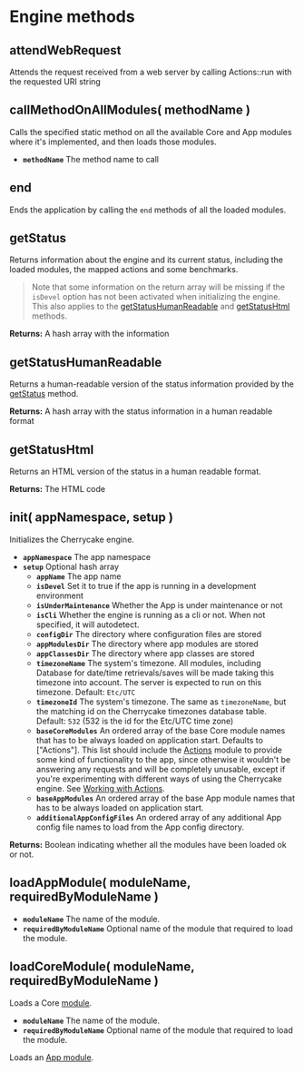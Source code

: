 # Engine methods

## attendWebRequest

Attends the request received from a web server by calling Actions::run with the requested URI string

## callMethodOnAllModules\( methodName \) <a id="callmethodonallmodules"></a>

Calls the specified static method on all the available Core and App modules where it's implemented, and then loads those modules.

* **`methodName`** The method name to call

## end

Ends the application by calling the `end` methods of all the loaded modules.

## getStatus

Returns information about the engine and its current status, including the loaded modules, the mapped actions and some benchmarks.

> Note that some information on the return array will be missing if the `isDevel` option has not been activated when initializing the engine. This also applies to the [getStatusHumanReadable](./#getstatushumanreadable) and [getStatusHtml](./#getstatushtml) methods.

**Returns:** A hash array with the information

## getStatusHumanReadable

Returns a human-readable version of the status information provided by the [getStatus](./#getstatus) method.

**Returns:** A hash array with the status information in a human readable format

## getStatusHtml

Returns an HTML version of the status in a human readable format.

**Returns:** The HTML code

## init\( appNamespace, setup \) <a id="init"></a>

Initializes the Cherrycake engine.

* **`appNamespace`** The app namespace
* **`setup`** Optional hash array
  * **`appName`** The app name
  * **`isDevel`** Set it to true if the app is running in a development environment
  * **`isUnderMaintenance`** Whether the App is under maintenance or not
  * **`isCli`** Whether the engine is running as a cli or not. When not specified, it will autodetect.
  * **`configDir`** The directory where configuration files are stored
  * **`appModulesDir`** The directory where app modules are stored
  * **`appClassesDir`** The directory where app classes are stored
  * **`timezoneName`** The system's timezone. All modules, including Database for date/time retrievals/saves will be made taking this timezone into account. The server is expected to run on this timezone. Default: `Etc/UTC`
  * **`timezoneId`** The system's timezone. The same as `timezoneName`, but the matching id on the Cherrycake timezones database table. Default: `532` \(532 is the id for the Etc/UTC time zone\)
  * **`baseCoreModules`** An ordered array of the base Core module names that has to be always loaded on application start. Defaults to \["Actions"\]. This list should include the [Actions](../../core-modules/actions-1/actions.md) module to provide some kind of functionality to the app, since otherwise it wouldn't be answering any requests and will be completely unusable, except if you're experimenting with different ways of using the Cherrycake engine. See [Working with Actions](../../../guide/actions-guide/).
  * **`baseAppModules`** An ordered array of the base App module names that has to be always loaded on application start.
  * **`additionalAppConfigFiles`** An ordered array of any additional App config file names to load from the App config directory.

**Returns:** Boolean indicating whether all the modules have been loaded ok or not.

## loadAppModule\( moduleName, requiredByModuleName \) <a id="loadappmodule"></a>

* **`moduleName`** The name of the module.
* **`requiredByModuleName`** Optional name of the module that required to load the module.

## loadCoreModule\( moduleName, requiredByModuleName \) <a id="loadcoremodule"></a>

Loads a Core [module](../../../guide/modules-guide.md).

* **`moduleName`** The name of the module.
* **`requiredByModuleName`** Optional name of the module that required to load the module.

Loads an [App module](../../../architecture/modules.md).

